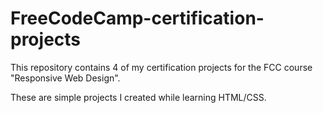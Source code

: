 # FreeCodeCamp-certification-projects
This repository contains 4 of my certification projects for the FCC course "Responsive Web Design".

These are simple projects I created while learning HTML/CSS. 
